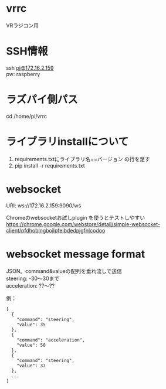 # vrrc
VRラジコン用

# SSH情報
ssh pi@172.16.2.159  
pw: raspberry  

# ラズパイ側パス
cd /home/pi/vrrc  

# ライブラリinstallについて
1. requirements.txtにライブラリ名==バージョン の行を足す
2. pip install -r requirements.txt

# websocket
URI: ws://172.16.2.159:9090/ws

Chromeのwebsocketお試しplugin を使うとテストしやすい
https://chrome.google.com/webstore/detail/simple-websocket-client/pfdhoblngboilpfeibdedpjgfnlcodoo

# websocket message format
JSON。command&valueの配列を垂れ流しで送信  
steering: -30〜30まで  
acceleration: ??〜??  

例：
```
[
  {
    "command": "steering",
    "value": 35
  },
  {
    "command": "acceleration",
    "value": 50
  },
  {
    "command": "steering",
    "value": 37
  },
  ...
]
```

